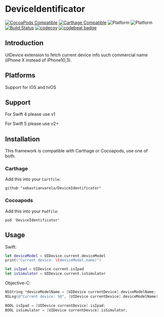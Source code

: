 # DeviceIdentificator

[![CocoaPods Compatible](https://img.shields.io/cocoapods/v/DeviceIdentificator.svg)](https://img.shields.io/cocoapods/v/DeviceIdentificator.svg)
[![Carthage Compatible](https://img.shields.io/badge/Carthage-compatible-4BC51D.svg?style=flat)](https://github.com/Carthage/Carthage)
![Platform](https://img.shields.io/badge/platform-iOS-blue.svg?style=flat) 
![Platform](https://img.shields.io/badge/platform-tvOS-blue.svg?style=flat)
[![Build Status](https://travis-ci.org/sebastianvarela/DeviceIdentificator.svg?branch=master)](https://travis-ci.org/sebastianvarela/DeviceIdentificator) [![codecov](https://codecov.io/gh/sebastianvarela/DeviceIdentificator/branch/master/graph/badge.svg)](https://codecov.io/gh/sebastianvarela/DeviceIdentificator) [![codebeat badge](https://codebeat.co/badges/0230786d-680e-4d4b-bcb0-bacc6693571f)](https://codebeat.co/projects/github-com-sebastianvarela-deviceidentificator-master)


## Introduction
UIDevice extension to fetch current device info such commercial name (iPhone X instead of iPhone10,3).

## Platforms 
Support for iOS and tvOS

## Support
For Swift 4 please use v1

For Swift 5 please use v2+

## Installation
This framework is compatible with Carthage or Cocoapods, use one of both.
### Carthage
Add this into your `Cartfile`:
```ogdl
github "sebastianvarela/DeviceIdentificator" 
```
### Cocoapods
Add this into your `Podfile`:
```ogdl
pod 'DeviceIdentificator' 
```

## Usage
Swift:
```swift
let deviceModel = UIDevice.current.deviceModel
print("Current device: \(deviceModel.name)")

let isIpad = UIDevice.current.isIpad
let isSimulator = UIDevice.current.isSimulator
```

Objective-C:
```objectivec
NSString *deviceModelName = [UIDevice currentDevice].deviceModelName;
NSLog(@"Current device: %@", [UIDevice currentDevice].deviceModelName);
    
BOOL isIpad = [UIDevice currentDevice].isIpad;
BOOL isSimulator = [UIDevice currentDevice].isSimulator;
```
